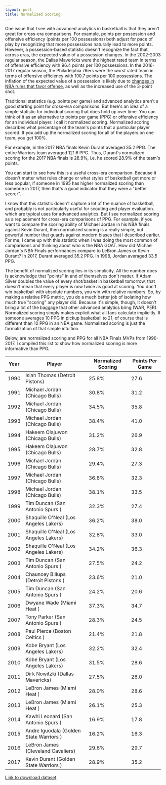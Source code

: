 ```yaml
---
layout: post
title: Normalized Scoring
---
```


One issue that I see with advanced analytics in basketball is that they aren't great for cross-era comparisons. For example, points per possession and offensive efficiency (points per 100 possessions) both adjust for pace of play by recognizing that more possessions naturally lead to more points. However, a possession-based statistic doesn't recognize the fact that, across eras, the expected value of a possession changes. In the 2002-2003 regular season, the Dallas Mavericks were the highest rated team in terms of offensive efficiency with 96.4 points per 100 possessions. In the 2016-2017 regular season, the Philadelphia 76ers were the *worst* rated team in terms of offensive efficiency with 100.7 points per 100 possessions. The inflation of the expected value of a possession is likely due to [changes in NBA rules that favor offense](http://www.espn.com/espn/playbook/story/_/id/8449538/offenses-scoring-control-time-tweak-some-rules), as well as the increased use of the 3-point shot.

Traditional statistics (e.g. points per game) and advanced analytics aren't a good starting point for cross-era comparisons. But here's an idea of a simple statistic for individual scoring that does hold up over time. You can think of it as an alternative to points per game (PPG) or offensive efficiency for an individual player. I call it normalized scoring. Normalized scoring describes what percentage of the team's points that a particular player scored. If you add up the normalized scoring for all of the players on one team, you get 100%.

For example, in the 2017 NBA finals Kevin Durant averaged 35.2 PPG. The entire Warriors team averaged 121.6 PPG. Thus, Durant's normalized scoring for the 2017 NBA finals is 28.9%, i.e. he scored 28.9% of the team's points.

You can start to see how this is a useful cross-era comparison. Because it doesn't matter what rules change or what styles of basketball get more or less popular, if someone in 1995 has higher normalized scoring than someone in 2017, then that's a good indicator that they were a "better scorer".

I know that this statistic doesn't capture a lot of the nuance of basketball, and probably is not particularly useful for scouting and player evaluation. which are typical uses for advanced analytics. But I see normalized scoring as a replacement for cross-era comparisons of PPG. For example, if you want to compare the scoring ability of Michael Jordan in his NBA finals against Kevin Durant, then normalized scoring is a really simple, but powerful number that guards against modern biases that I described earlier. For me, I came up with this statistic when I was doing the most common of comparisons and thinking about who is the NBA GOAT. How did Michael Jordan's NBA Finals performances compare to LeBron James or Kevin Durant? In 2017, Durant averaged 35.2 PPG. In 1998, Jordan averaged 33.5 PPG.

The benefit of normalized scoring lies in its simplicity. All the number does is acknowledge that "points" in and of themselves don't matter. If Adam Silver doubles the value of every shot/basket in basketball tomorrow, that doesn't mean that every player is now twice as good at scoring. You don't win basketball with absolute numbers, you win with relative numbers. So, by making a relative PPG metric, you do a much better job of isolating how much true "scoring" any player did. Because it's simple, though, it doesn't bring a lot of the baggage that other advanced analytics bring (WAR, PER). Normalized scoring simply makes explicit what all fans calculate implicitly. If someone averages 10 PPG in pickup basketball to 21, of course that is different than 10 PPG in an NBA game. Normalized scoring is just the formalization of that simple intuition.

Below, are normalized scoring and PPG for all NBA Finals MVPs from 1990-2017. I compiled this list to show how normalized scoring is more informative than PPG.

<div class="table-wrapper">
<table>
<tbody>
<thead><tr><th>Year</th><th>Player</th><th>Normalized Scoring</th><th>Points Per Game</th></tr></thead>
 <tr><td>1990</td><td>Isiah Thomas (Detroit Pistons)</td><td>25.8%</td><td>27.6</td></tr>
 <tr><td>1991</td><td>Michael Jordan (Chicago Bulls)</td><td>30.8%</td><td>31.2</td></tr>
 <tr><td>1992</td><td>Michael Jordan (Chicago Bulls)</td><td>34.5%</td><td>35.8</td></tr>
 <tr><td>1993</td><td>Michael Jordan (Chicago Bulls)</td><td>38.4%</td><td>41.0</td></tr>
 <tr><td>1994</td><td>Hakeem Olajuwon (Chicago Bulls)</td><td>31.2%</td><td>26.9</td></tr>
 <tr><td>1995</td><td>Hakeem Olajuwon (Chicago Bulls)</td><td>28.7%</td><td>32.8</td></tr>
 <tr><td>1996</td><td>Michael Jordan (Chicago Bulls)</td><td>29.4%</td><td>27.3</td></tr>
 <tr><td>1997</td><td>Michael Jordan (Chicago Bulls)</td><td>36.8%</td><td>32.3</td></tr>
 <tr><td>1998</td><td>Michael Jordan (Chicago Bulls)</td><td>38.1%</td><td>33.5</td></tr>
 <tr><td>1999</td><td>Tim Duncan (San Antonio Spurs )</td><td>32.3%</td><td>27.4</td></tr>
 <tr><td>2000</td><td>Shaquille O'Neal (Los Angeles Lakers)</td><td>36.2%</td><td>38.0</td></tr>
 <tr><td>2001</td><td>Shaquille O'Neal (Los Angeles Lakers)</td><td>32.8%</td><td>33.0</td></tr>
 <tr><td>2002</td><td>Shaquille O'Neal (Los Angeles Lakers)</td><td>34.2%</td><td>36.3</td></tr>
 <tr><td>2003</td><td>Tim Duncan (San Antonio Spurs )</td><td>27.5%</td><td>24.2</td></tr>
 <tr><td>2004</td><td>Chauncey Billups (Detroit Pistons )</td><td>23.6%</td><td>21.0</td></tr>
 <tr><td>2005</td><td>Tim Duncan (San Antonio Spurs )</td><td>24.2%</td><td>20.6</td></tr>
 <tr><td>2006</td><td>Dwyane Wade (Miami Heat )</td><td>37.3%</td><td>34.7</td></tr>
 <tr><td>2007</td><td>Tony Parker (San Antonio Spurs )</td><td>28.3%</td><td>24.5</td></tr>
 <tr><td>2008</td><td>Paul Pierce (Boston Celtics )</td><td>21.4%</td><td>21.8</td></tr>
 <tr><td>2009</td><td>Kobe Bryant (Los Angeles Lakers)</td><td>32.2%</td><td>32.4</td></tr>
 <tr><td>2010</td><td>Kobe Bryant (Los Angeles Lakers)</td><td>31.5%</td><td>28.6</td></tr>
 <tr><td>2011</td><td>Dirk Nowitzki (Dallas Mavericks)</td><td>27.5%</td><td>26.0</td></tr>
 <tr><td>2012</td><td>LeBron James (Miami Heat )</td><td>28.0%</td><td>28.6</td></tr>
 <tr><td>2013</td><td>LeBron James (Miami Heat )</td><td>26.1%</td><td>25.3</td></tr>
 <tr><td>2014</td><td>Kawhi Leonard (San Antonio Spurs )</td><td>16.9%</td><td>17.8</td></tr>
 <tr><td>2015</td><td>Andre Iguodala (Golden State Warriors )</td><td>16.2%</td><td>16.3</td></tr>
 <tr><td>2016</td><td>LeBron James (Cleveland Cavaliers)</td><td>29.6%</td><td>29.7</td></tr>
 <tr><td>2017</td><td>Kevin Durant (Golden State Warriors )</td><td>28.9%</td><td>35.2</td></tr>
</tbody></table></div>

[Link to download dataset](http://ericjwdchen.org/assets/2017/12/NBA_Finals_MVP_-_Normalized_Scoring.xlsx)
